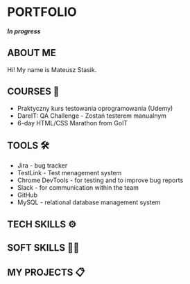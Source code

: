 # PORTFOLIO
***In progress***
## ABOUT ME
Hi! My name is Mateusz Stasik. 
## COURSES 📝
* Praktyczny kurs testowania oprogramowania (Udemy)
* DareIT: QA Challenge - Zostań testerem manualnym
* 6-day HTML/CSS Marathon from GoIT
## TOOLS 🛠️
* Jira - bug tracker
* TestLink - Test menagement system
* Chrome DevTools - for testing and to improve bug reports
* Slack - for communication within the team
* GitHub
* MySQL - relational database management system
## TECH SKILLS ⚙️
## SOFT SKILLS  🙆‍♂️
## MY PROJECTS 📋
